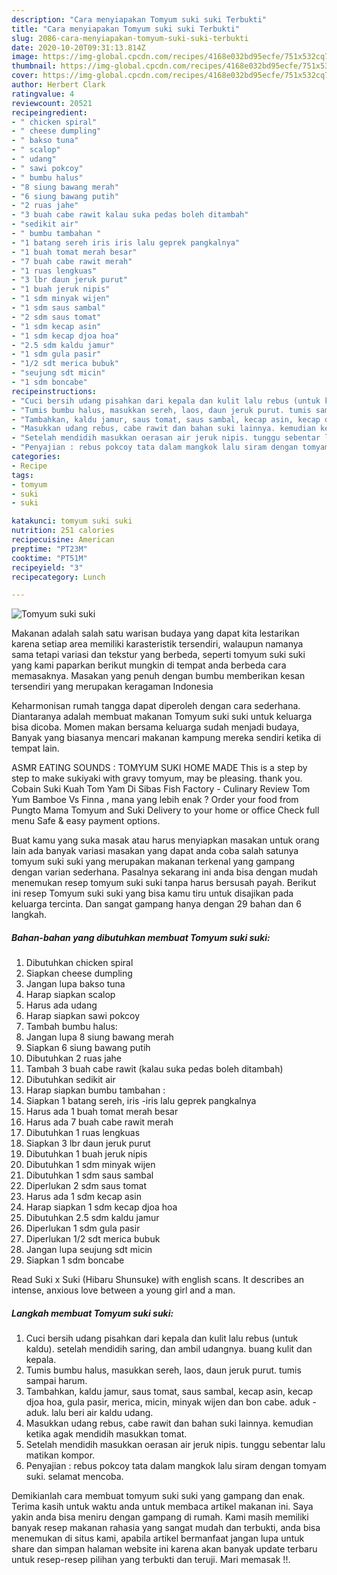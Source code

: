 ```yaml
---
description: "Cara menyiapakan Tomyum suki suki Terbukti"
title: "Cara menyiapakan Tomyum suki suki Terbukti"
slug: 2086-cara-menyiapakan-tomyum-suki-suki-terbukti
date: 2020-10-20T09:31:13.814Z
image: https://img-global.cpcdn.com/recipes/4168e032bd95ecfe/751x532cq70/tomyum-suki-suki-foto-resep-utama.jpg
thumbnail: https://img-global.cpcdn.com/recipes/4168e032bd95ecfe/751x532cq70/tomyum-suki-suki-foto-resep-utama.jpg
cover: https://img-global.cpcdn.com/recipes/4168e032bd95ecfe/751x532cq70/tomyum-suki-suki-foto-resep-utama.jpg
author: Herbert Clark
ratingvalue: 4
reviewcount: 20521
recipeingredient:
- " chicken spiral"
- " cheese dumpling"
- " bakso tuna"
- " scalop"
- " udang"
- " sawi pokcoy"
- " bumbu halus"
- "8 siung bawang merah"
- "6 siung bawang putih"
- "2 ruas jahe"
- "3 buah cabe rawit kalau suka pedas boleh ditambah"
- "sedikit air"
- " bumbu tambahan "
- "1 batang sereh iris iris lalu geprek pangkalnya"
- "1 buah tomat merah besar"
- "7 buah cabe rawit merah"
- "1 ruas lengkuas"
- "3 lbr daun jeruk purut"
- "1 buah jeruk nipis"
- "1 sdm minyak wijen"
- "1 sdm saus sambal"
- "2 sdm saus tomat"
- "1 sdm kecap asin"
- "1 sdm kecap djoa hoa"
- "2.5 sdm kaldu jamur"
- "1 sdm gula pasir"
- "1/2 sdt merica bubuk"
- "seujung sdt micin"
- "1 sdm boncabe"
recipeinstructions:
- "Cuci bersih udang pisahkan dari kepala dan kulit lalu rebus (untuk kaldu). setelah mendidih saring, dan ambil udangnya. buang kulit dan kepala."
- "Tumis bumbu halus, masukkan sereh, laos, daun jeruk purut. tumis sampai harum."
- "Tambahkan, kaldu jamur, saus tomat, saus sambal, kecap asin, kecap djoa hoa, gula pasir, merica, micin, minyak wijen dan bon cabe. aduk - aduk. lalu beri air kaldu udang."
- "Masukkan udang rebus, cabe rawit dan bahan suki lainnya. kemudian ketika agak mendidih masukkan tomat."
- "Setelah mendidih masukkan oerasan air jeruk nipis. tunggu sebentar lalu matikan kompor."
- "Penyajian : rebus pokcoy tata dalam mangkok lalu siram dengan tomyam suki. selamat mencoba."
categories:
- Recipe
tags:
- tomyum
- suki
- suki

katakunci: tomyum suki suki 
nutrition: 251 calories
recipecuisine: American
preptime: "PT23M"
cooktime: "PT51M"
recipeyield: "3"
recipecategory: Lunch

---
```



![Tomyum suki suki](https://img-global.cpcdn.com/recipes/4168e032bd95ecfe/751x532cq70/tomyum-suki-suki-foto-resep-utama.jpg)

Makanan adalah salah satu warisan budaya yang dapat kita lestarikan karena setiap area memiliki karasteristik tersendiri, walaupun namanya sama tetapi variasi dan tekstur yang berbeda, seperti tomyum suki suki yang kami paparkan berikut mungkin di tempat anda berbeda cara memasaknya. Masakan yang penuh dengan bumbu memberikan kesan tersendiri yang merupakan keragaman Indonesia

Keharmonisan rumah tangga dapat diperoleh dengan cara sederhana. Diantaranya adalah membuat makanan Tomyum suki suki untuk keluarga bisa dicoba. Momen makan bersama keluarga sudah menjadi budaya, Banyak yang biasanya mencari makanan kampung mereka sendiri ketika di tempat lain.

ASMR EATING SOUNDS : TOMYUM SUKI HOME MADE This is a step by step to make sukiyaki with gravy tomyum, may be pleasing. thank you. Cobain Suki Kuah Tom Yam Di Sibas Fish Factory - Culinary Review Tom Yum Bamboe Vs Finna , mana yang lebih enak ? Order your food from Pungto Mama Tomyum and Suki Delivery to your home or office Check full menu Safe &amp; easy payment options.

Buat kamu yang suka masak atau harus menyiapkan masakan untuk orang lain ada banyak variasi masakan yang dapat anda coba salah satunya tomyum suki suki yang merupakan makanan terkenal yang gampang dengan varian sederhana. Pasalnya sekarang ini anda bisa dengan mudah menemukan resep tomyum suki suki tanpa harus bersusah payah.
Berikut ini resep Tomyum suki suki yang bisa kamu tiru untuk disajikan pada keluarga tercinta. Dan sangat gampang hanya dengan 29 bahan dan 6 langkah.


<!--inarticleads1-->

##### Bahan-bahan yang dibutuhkan membuat Tomyum suki suki:

1. Dibutuhkan  chicken spiral
1. Siapkan  cheese dumpling
1. Jangan lupa  bakso tuna
1. Harap siapkan  scalop
1. Harus ada  udang
1. Harap siapkan  sawi pokcoy
1. Tambah  bumbu halus:
1. Jangan lupa 8 siung bawang merah
1. Siapkan 6 siung bawang putih
1. Dibutuhkan 2 ruas jahe
1. Tambah 3 buah cabe rawit (kalau suka pedas boleh ditambah)
1. Dibutuhkan sedikit air
1. Harap siapkan  bumbu tambahan :
1. Siapkan 1 batang sereh, iris -iris lalu geprek pangkalnya
1. Harus ada 1 buah tomat merah besar
1. Harus ada 7 buah cabe rawit merah
1. Dibutuhkan 1 ruas lengkuas
1. Siapkan 3 lbr daun jeruk purut
1. Dibutuhkan 1 buah jeruk nipis
1. Dibutuhkan 1 sdm minyak wijen
1. Dibutuhkan 1 sdm saus sambal
1. Diperlukan 2 sdm saus tomat
1. Harus ada 1 sdm kecap asin
1. Harap siapkan 1 sdm kecap djoa hoa
1. Dibutuhkan 2.5 sdm kaldu jamur
1. Diperlukan 1 sdm gula pasir
1. Diperlukan 1/2 sdt merica bubuk
1. Jangan lupa seujung sdt micin
1. Siapkan 1 sdm boncabe


Read Suki x Suki (Hibaru Shunsuke) with english scans. It describes an intense, anxious love between a young girl and a man. 

<!--inarticleads2-->

##### Langkah membuat  Tomyum suki suki:

1. Cuci bersih udang pisahkan dari kepala dan kulit lalu rebus (untuk kaldu). setelah mendidih saring, dan ambil udangnya. buang kulit dan kepala.
1. Tumis bumbu halus, masukkan sereh, laos, daun jeruk purut. tumis sampai harum.
1. Tambahkan, kaldu jamur, saus tomat, saus sambal, kecap asin, kecap djoa hoa, gula pasir, merica, micin, minyak wijen dan bon cabe. aduk - aduk. lalu beri air kaldu udang.
1. Masukkan udang rebus, cabe rawit dan bahan suki lainnya. kemudian ketika agak mendidih masukkan tomat.
1. Setelah mendidih masukkan oerasan air jeruk nipis. tunggu sebentar lalu matikan kompor.
1. Penyajian : rebus pokcoy tata dalam mangkok lalu siram dengan tomyam suki. selamat mencoba.




Demikianlah cara membuat tomyum suki suki yang gampang dan enak. Terima kasih untuk waktu anda untuk membaca artikel makanan ini. Saya yakin anda bisa meniru dengan gampang di rumah. Kami masih memiliki banyak resep makanan rahasia yang sangat mudah dan terbukti, anda bisa menemukan di situs kami, apabila artikel bermanfaat jangan lupa untuk share dan simpan halaman website ini karena akan banyak update terbaru untuk resep-resep pilihan yang terbukti dan teruji. Mari memasak !!. 
